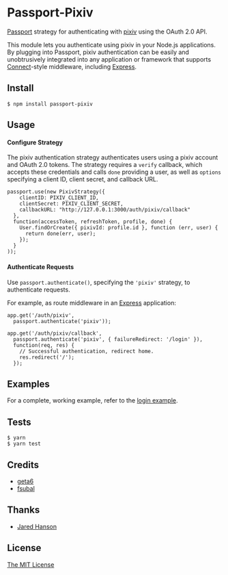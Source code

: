 # Passport-Pixiv

[Passport](http://passportjs.org/) strategy for authenticating with [pixiv](http://www.pixiv.net/)
using the OAuth 2.0 API.

This module lets you authenticate using pixiv in your Node.js applications.
By plugging into Passport, pixiv authentication can be easily and
unobtrusively integrated into any application or framework that supports
[Connect](http://www.senchalabs.org/connect/)-style middleware, including
[Express](http://expressjs.com/).

## Install

    $ npm install passport-pixiv

## Usage

#### Configure Strategy

The pixiv authentication strategy authenticates users using a pixiv account
and OAuth 2.0 tokens. The strategy requires a `verify` callback, which accepts
these credentials and calls `done` providing a user, as well as `options`
specifying a client ID, client secret, and callback URL.

    passport.use(new PixivStrategy({
        clientID: PIXIV_CLIENT_ID,
        clientSecret: PIXIV_CLIENT_SECRET,
        callbackURL: "http://127.0.0.1:3000/auth/pixiv/callback"
      },
      function(accessToken, refreshToken, profile, done) {
        User.findOrCreate({ pixivId: profile.id }, function (err, user) {
          return done(err, user);
        });
      }
    ));

#### Authenticate Requests

Use `passport.authenticate()`, specifying the `'pixiv'` strategy, to
authenticate requests.

For example, as route middleware in an [Express](http://expressjs.com/)
application:

    app.get('/auth/pixiv',
      passport.authenticate('pixiv'));

    app.get('/auth/pixiv/callback',
      passport.authenticate('pixiv', { failureRedirect: '/login' }),
      function(req, res) {
        // Successful authentication, redirect home.
        res.redirect('/');
      });

## Examples

For a complete, working example, refer to the [login example](https://github.com/pixiv/passport-pixiv/tree/master/examples/login).

## Tests

    $ yarn
    $ yarn test

## Credits

- [geta6](https://github.com/geta6)
- [fsubal](https://github.com/fsubal)

## Thanks

- [Jared Hanson](https://github.com/jaredhanson)

## License

[The MIT License](https://raw.githubusercontent.com/pixiv/passport-pixiv/master/LICENSE)
